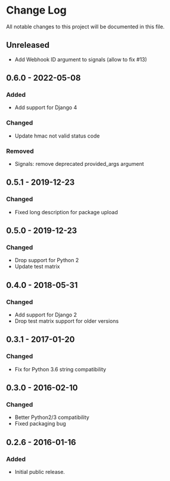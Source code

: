 # Change Log
All notable changes to this project will be documented in this file.

## Unreleased
- Add Webhook ID argument to signals (allow to fix #13)

## 0.6.0 - 2022-05-08
### Added
- Add support for Django 4

### Changed
- Update hmac not valid status code

### Removed
- Signals: remove deprecated provided_args argument

## 0.5.1 - 2019-12-23
### Changed
- Fixed long description for package upload

## 0.5.0 - 2019-12-23
### Changed
- Drop support for Python 2
- Update test matrix

## 0.4.0 - 2018-05-31
### Changed
- Add support for Django 2
- Drop test matrix support for older versions

## 0.3.1 - 2017-01-20
### Changed
- Fix for Python 3.6 string compatibility

## 0.3.0 - 2016-02-10
### Changed
- Better Python2/3 compatibility
- Fixed packaging bug

## 0.2.6 - 2016-01-16
### Added
- Initial public release.
